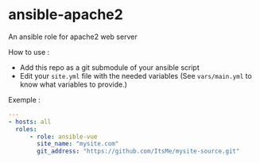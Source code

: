 # ansible-apache2
An ansible role for apache2 web server

How to use :
- Add this repo as a git submodule of your ansible script
- Edit your `site.yml` file with the needed variables
(See `vars/main.yml` to know what variables to provide.)

Exemple :
```yaml
---
- hosts: all
  roles:
      - role: ansible-vue
        site_name: "mysite.com"
        git_address: "https://github.com/ItsMe/mysite-source.git"
```

